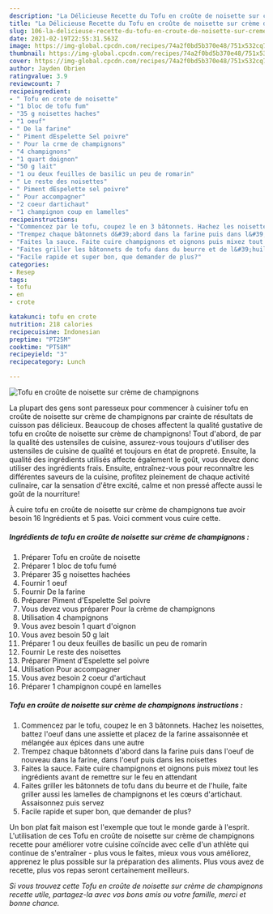 ```yaml
---
description: "La Délicieuse Recette du Tofu en croûte de noisette sur crème de champignons"
title: "La Délicieuse Recette du Tofu en croûte de noisette sur crème de champignons"
slug: 106-la-delicieuse-recette-du-tofu-en-croute-de-noisette-sur-creme-de-champignons
date: 2021-02-19T22:55:31.563Z
image: https://img-global.cpcdn.com/recipes/74a2f0bd5b370e48/751x532cq70/tofu-en-croute-de-noisette-sur-creme-de-champignons-photo-principale-de-la-recette.jpg
thumbnail: https://img-global.cpcdn.com/recipes/74a2f0bd5b370e48/751x532cq70/tofu-en-croute-de-noisette-sur-creme-de-champignons-photo-principale-de-la-recette.jpg
cover: https://img-global.cpcdn.com/recipes/74a2f0bd5b370e48/751x532cq70/tofu-en-croute-de-noisette-sur-creme-de-champignons-photo-principale-de-la-recette.jpg
author: Jayden Obrien
ratingvalue: 3.9
reviewcount: 7
recipeingredient:
- " Tofu en crote de noisette"
- "1 bloc de tofu fum"
- "35 g noisettes haches"
- "1 oeuf"
- " De la farine"
- " Piment dEspelette Sel poivre"
- " Pour la crme de champignons"
- "4 champignons"
- "1 quart doignon"
- "50 g lait"
- "1 ou deux feuilles de basilic un peu de romarin"
- " Le reste des noisettes"
- " Piment dEspelette sel poivre"
- " Pour accompagner"
- "2 coeur dartichaut"
- "1 champignon coup en lamelles"
recipeinstructions:
- "Commencez par le tofu, coupez le en 3 bâtonnets. Hachez les noisettes, battez l&#39;oeuf dans une assiette et placez de la farine assaisonnée et mélangée aux épices dans une autre"
- "Trempez chaque bâtonnets d&#39;abord dans la farine puis dans l&#39;oeuf de nouveau dans la farine, dans l&#39;oeuf puis dans les noisettes"
- "Faites la sauce. Faite cuire champignons et oignons puis mixez tout les ingrédients avant de remettre sur le feu en attendant"
- "Faites griller les bâtonnets de tofu dans du beurre et de l&#39;huile, faite griller aussi les lamelles de champignons et les cœurs d&#39;artichaut. Assaisonnez puis servez"
- "Facile rapide et super bon, que demander de plus?"
categories:
- Resep
tags:
- tofu
- en
- crote

katakunci: tofu en crote 
nutrition: 218 calories
recipecuisine: Indonesian
preptime: "PT25M"
cooktime: "PT58M"
recipeyield: "3"
recipecategory: Lunch

---
```



![Tofu en croûte de noisette sur crème de champignons](https://img-global.cpcdn.com/recipes/74a2f0bd5b370e48/751x532cq70/tofu-en-croute-de-noisette-sur-creme-de-champignons-photo-principale-de-la-recette.jpg)

La plupart des gens sont paresseux pour commencer à cuisiner tofu en croûte de noisette sur crème de champignons par crainte de résultats de cuisson pas délicieux. Beaucoup de choses affectent la qualité gustative de tofu en croûte de noisette sur crème de champignons! Tout d'abord, de par la qualité des ustensiles de cuisine, assurez-vous toujours d'utiliser des ustensiles de cuisine de qualité et toujours en état de propreté. Ensuite, la qualité des ingrédients utilisés affecte également le goût, vous devez donc utiliser des ingrédients frais. Ensuite, entraînez-vous pour reconnaître les différentes saveurs de la cuisine, profitez pleinement de chaque activité culinaire, car la sensation d'être excité, calme et non pressé affecte aussi le goût de la nourriture!

<!--inarticleads1-->

À cuire tofu en croûte de noisette sur crème de champignons tue avoir besoin 16 Ingrédients et 5 pas. Voici comment vous cuire cette.

##### Ingrédients de tofu en croûte de noisette sur crème de champignons :

1. Préparer  Tofu en croûte de noisette
1. Préparer 1 bloc de tofu fumé
1. Préparer 35 g noisettes hachées
1. Fournir 1 oeuf
1. Fournir  De la farine
1. Préparer  Piment d&#39;Espelette Sel poivre
1. Vous devez vous préparer  Pour la crème de champignons
1. Utilisation 4 champignons
1. Vous avez besoin 1 quart d&#39;oignon
1. Vous avez besoin 50 g lait
1. Préparer 1 ou deux feuilles de basilic un peu de romarin
1. Fournir  Le reste des noisettes
1. Préparer  Piment d&#39;Espelette sel poivre
1. Utilisation  Pour accompagner
1. Vous avez besoin 2 coeur d&#39;artichaut
1. Préparer 1 champignon coupé en lamelles




<!--inarticleads2-->

##### Tofu en croûte de noisette sur crème de champignons instructions :

1. Commencez par le tofu, coupez le en 3 bâtonnets. Hachez les noisettes, battez l&#39;oeuf dans une assiette et placez de la farine assaisonnée et mélangée aux épices dans une autre
1. Trempez chaque bâtonnets d&#39;abord dans la farine puis dans l&#39;oeuf de nouveau dans la farine, dans l&#39;oeuf puis dans les noisettes
1. Faites la sauce. Faite cuire champignons et oignons puis mixez tout les ingrédients avant de remettre sur le feu en attendant
1. Faites griller les bâtonnets de tofu dans du beurre et de l&#39;huile, faite griller aussi les lamelles de champignons et les cœurs d&#39;artichaut. Assaisonnez puis servez
1. Facile rapide et super bon, que demander de plus?




<!--inarticleads1-->

<p>
Un bon plat fait maison est l'exemple que tout le monde garde à l'esprit. L'utilisation de ces Tofu en croûte de noisette sur crème de champignons recette pour améliorer votre cuisine coïncide avec celle d'un athlète qui continue de s'entraîner - plus vous le faites, mieux vous vous améliorez, apprenez le plus possible sur la préparation des aliments. Plus vous avez de recette, plus vos repas seront certainement meilleurs.
</p>

<p>
<i>Si vous trouvez cette Tofu en croûte de noisette sur crème de champignons recette utile, partagez-la avec vos bons amis ou votre famille, merci et bonne chance.</i>
</p>
